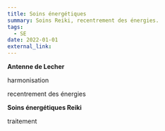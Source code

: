 ```yaml
---
title: Soins énergétiques
summary: Soins Reiki, recentrement des énergies.
tags:
  - SE
date: 2022-01-01
external_link:
---
```

**Antenne de Lecher**

harmonisation

recentrement des énergies

**Soins énergétiques Reiki**

traitement
